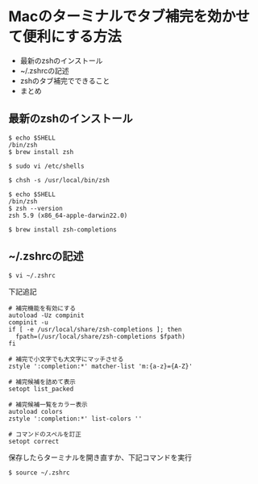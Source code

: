 # Macのターミナルでタブ補完を効かせて便利にする方法

* 最新のzshのインストール
* ~/.zshrcの記述
* zshのタブ補完でできること
* まとめ

## 最新のzshのインストール
```
$ echo $SHELL               
/bin/zsh
$ brew install zsh

$ sudo vi /etc/shells

$ chsh -s /usr/local/bin/zsh

$ echo $SHELL
/bin/zsh
$ zsh --version             
zsh 5.9 (x86_64-apple-darwin22.0)

$ brew install zsh-completions
```

## ~/.zshrcの記述
```
$ vi ~/.zshrc
```
下記追記
```
# 補完機能を有効にする
autoload -Uz compinit
compinit -u
if [ -e /usr/local/share/zsh-completions ]; then
  fpath=(/usr/local/share/zsh-completions $fpath)
fi

# 補完で小文字でも大文字にマッチさせる
zstyle ':completion:*' matcher-list 'm:{a-z}={A-Z}'

# 補完候補を詰めて表示
setopt list_packed

# 補完候補一覧をカラー表示
autoload colors
zstyle ':completion:*' list-colors ''

# コマンドのスペルを訂正
setopt correct
```
保存したらターミナルを開き直すか、下記コマンドを実行
```
$ source ~/.zshrc
```